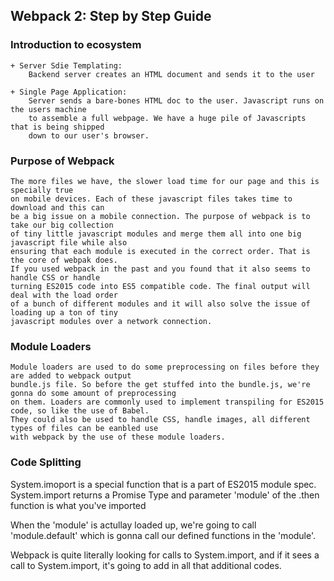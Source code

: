 ## Webpack 2: Step by Step Guide

### Introduction to ecosystem
	
	+ Server Sdie Templating: 
		Backend server creates an HTML document and sends it to the user

	+ Single Page Application:
		Server sends a bare-bones HTML doc to the user. Javascript runs on the users machine
		to assemble a full webpage. We have a huge pile of Javascripts that is being shipped
		down to our user's browser.

### 

### Purpose of Webpack
	
	The more files we have, the slower load time for our page and this is specially true
	on mobile devices. Each of these javascript files takes time to download and this can
	be a big issue on a mobile connection. The purpose of webpack is to take our big collection
	of tiny little javascript modules and merge them all into one big javascript file while also
	ensuring that each module is executed in the correct order. That is the core of webpak does.
	If you used webpack in the past and you found that it also seems to handle CSS or handle 
	turning ES2015 code into ES5 compatible code. The final output will deal with the load order
	of a bunch of different modules and it will also solve the issue of loading up a ton of tiny
	javascript modules over a network connection.

### Module Loaders
	
	Module loaders are used to do some preprocessing on files before they are added to webpack output 
	bundle.js file. So before the get stuffed into the bundle.js, we're gonna do some amount of preprocessing
	on them. Loaders are commonly used to implement transpiling for ES2015 code, so like the use of Babel. 
	They could also be used to handle CSS, handle images, all different types of files can be eanbled use
	with webpack by the use of these module loaders.

### Code Splitting

  System.imoport is a special function that is a part of ES2015 module spec.
  System.import returns a Promise Type and parameter 'module' of the .then function
  is what you've imported

  When the 'module' is actullay loaded up, we're going to call 'module.default' which is
  gonna call our defined functions in the 'module'. 

  Webpack is quite literally looking for calls to System.import, and if it sees a call
  to System.import, it's going to add in all that additional codes.